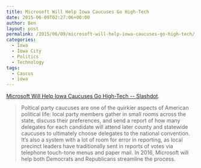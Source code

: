 ```yaml
---
title: Microsoft Will Help Iowa Caucuses Go High-Tech
date: 2015-06-09T02:27:06+00:00
author: Ben
layout: post
permalink: /2015/06/09/microsoft-will-help-iowa-caucuses-go-high-tech/
categories:
  - Iowa
  - Iowa City
  - Politics
  - Technology
tags:
  - Caucus
  - iowa
---
```

[Microsoft Will Help Iowa Caucuses Go High-Tech -- Slashdot](http://classic.slashdot.org/story/15/06/08/1945208).

> Poltical party caucuses are one of the quirkier aspects of American political life: local party members gather in small rooms across the state, discuss their preferences, and send a report of how many delegates for each candidate will attend later county and statewide caucuses to ultimately choose delegates to the national convention. It&#8217;s also a system with a lot of room for error in reporting, as local precinct leaders have traditionally sent in reports of votes via telephone touch-tone menus and paper mail. In 2016, Microsoft will help both Democrats and Republicans streamline the process.